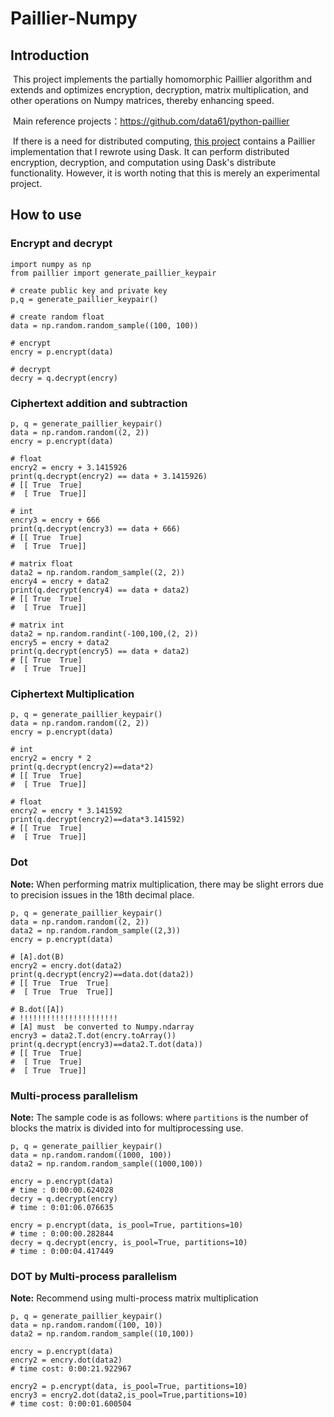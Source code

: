 # Paillier-Numpy

## Introduction

​		This project implements the partially homomorphic Paillier algorithm and extends and optimizes encryption, decryption, matrix multiplication, and other operations on Numpy matrices, thereby enhancing speed.

​		Main reference projects：https://github.com/data61/python-paillier

​		If there is a need for distributed computing, [this project](https://github.com/Galloroc1/Icaro) contains a Paillier implementation that I rewrote using Dask. It can perform distributed encryption, decryption, and computation using Dask's distribute functionality. However, it is worth noting that this is merely an experimental project.

## How to use

### Encrypt and decrypt

```
import numpy as np
from paillier import generate_paillier_keypair

# create public key and private key
p,q = generate_paillier_keypair()

# create random float
data = np.random.random_sample((100, 100))

# encrypt
encry = p.encrypt(data)

# decrypt
decry = q.decrypt(encry)

```



### Ciphertext addition and subtraction

```
p, q = generate_paillier_keypair()
data = np.random.random((2, 2))
encry = p.encrypt(data)

# float
encry2 = encry + 3.1415926
print(q.decrypt(encry2) == data + 3.1415926)
# [[ True  True]
#  [ True  True]]

# int
encry3 = encry + 666
print(q.decrypt(encry3) == data + 666)
# [[ True  True]
#  [ True  True]]

# matrix float
data2 = np.random.random_sample((2, 2))
encry4 = encry + data2
print(q.decrypt(encry4) == data + data2)
# [[ True  True]
#  [ True  True]]

# matrix int
data2 = np.random.randint(-100,100,(2, 2))
encry5 = encry + data2
print(q.decrypt(encry5) == data + data2)
# [[ True  True]
#  [ True  True]]
```

### Ciphertext Multiplication

```
p, q = generate_paillier_keypair()
data = np.random.random((2, 2))
encry = p.encrypt(data)

# int
encry2 = encry * 2
print(q.decrypt(encry2)==data*2)
# [[ True  True]
#  [ True  True]]

# float
encry2 = encry * 3.141592
print(q.decrypt(encry2)==data*3.141592)
# [[ True  True]
#  [ True  True]]
```



### Dot

**Note:** When performing matrix multiplication, there may be slight errors due to precision issues in the 18th decimal place.

```
p, q = generate_paillier_keypair()
data = np.random.random((2, 2))
data2 = np.random.random_sample((2,3))
encry = p.encrypt(data)

# [A].dot(B)
encry2 = encry.dot(data2)
print(q.decrypt(encry2)==data.dot(data2))
# [[ True  True  True]
#  [ True  True  True]]

# B.dot([A])
# !!!!!!!!!!!!!!!!!!!!!!
# [A] must  be converted to Numpy.ndarray
encry3 = data2.T.dot(encry.toArray())
print(q.decrypt(encry3)==data2.T.dot(data))
# [[ True  True]
#  [ True  True]
#  [ True  True]]
```



### Multi-process parallelism

**Note:** The sample code is as follows: where `partitions` is the number of blocks the matrix is divided into for multiprocessing use.

```
p, q = generate_paillier_keypair()
data = np.random.random((1000, 100))
data2 = np.random.random_sample((1000,100))

encry = p.encrypt(data)
# time : 0:00:00.624028
decry = q.decrypt(encry)
# time : 0:01:06.076635

encry = p.encrypt(data, is_pool=True, partitions=10)
# time : 0:00:00.282844
decry = q.decrypt(encry, is_pool=True, partitions=10)
# time : 0:00:04.417449
```

### DOT by Multi-process parallelism

**Note:** Recommend using multi-process matrix multiplication

```
p, q = generate_paillier_keypair()
data = np.random.random((100, 10))
data2 = np.random.random_sample((10,100))

encry = p.encrypt(data)
encry2 = encry.dot(data2)
# time cost: 0:00:21.922967

encry2 = p.encrypt(data, is_pool=True, partitions=10)
encry3 = encry2.dot(data2,is_pool=True,partitions=10)
# time cost: 0:00:01.600504
```

